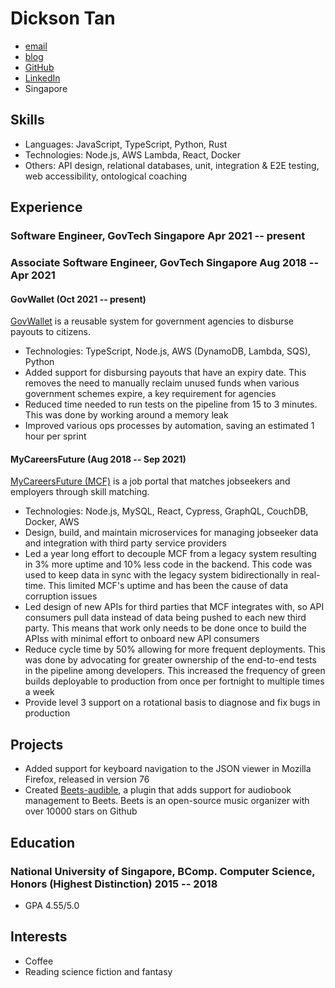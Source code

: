 # Dickson Tan

<!-- The unordered list immediately after the h1 will be formatted on a single
line. It is intended to be used for contact details -->

- [email](mailto:dickson.tan.2013@gmail.com)
- [blog](https://neurrone.com)
- [GitHub](https://github.com/Neurrone/)
- [LinkedIn](https://www.linkedin.com/in/dickson-tan/)
- Singapore

<!-- The paragraph after the h1 and ul and before the first h2 is optional. It
is intended to be used for a short summary. -->

## Skills

- Languages: JavaScript, TypeScript, Python, Rust
- Technologies: Node.js, AWS Lambda, React, Docker
- Others: API design, relational databases, unit, integration & E2E testing, web accessibility, ontological coaching

## Experience

<!-- You have to wrap the "left" and "right" half of these headings in spans by
hand -->

### <span>Software Engineer, GovTech Singapore</span> <span>Apr 2021 -- present</span>

### <span>Associate Software Engineer, GovTech Singapore</span> <span>Aug 2018 -- Apr 2021</span>

#### <span>GovWallet (Oct 2021 -- present)</span>

[GovWallet](https://www.developer.tech.gov.sg/technologies/platform/govwallet.html) is a reusable system for government agencies to disburse payouts to citizens.

- Technologies: TypeScript, Node.js, AWS (DynamoDB, Lambda, SQS), Python
- Added support for disbursing payouts that have an expiry date. This removes the need to manually reclaim unused funds when various government schemes expire, a key requirement for agencies
- Reduced time needed to run tests on the pipeline from 15 to 3 minutes. This was done by working around a memory leak
- Improved various ops processes by automation, saving an estimated 1 hour per sprint

#### <span>MyCareersFuture (Aug 2018 -- Sep 2021)</span>

[MyCareersFuture (MCF)](https://www.mycareersfuture.sg) is a job portal that matches jobseekers and employers through skill matching.

- Technologies: Node.js, MySQL, React, Cypress, GraphQL, CouchDB, Docker, AWS
- Design, build, and maintain microservices for managing jobseeker data and integration with third party service providers
- Led a year long effort to decouple MCF from a legacy system resulting in 3% more uptime and 10% less code in the backend. This code was used to keep data in sync with the legacy system bidirectionally in real-time. This limited MCF's uptime and has been the cause of data corruption issues
- Led design of new APIs for third parties that MCF integrates with, so API consumers pull data instead of data being pushed to each new third party. This means that work only needs to be done once to build the APIss with minimal effort to onboard new API consumers
- Reduce cycle time by 50% allowing for more frequent deployments. This was done by advocating for greater ownership of the end-to-end tests in the pipeline among developers. This increased the frequency of green builds deployable to production from once per fortnight to multiple times a week
- Provide level 3 support on a rotational basis to diagnose and fix bugs in production

## Projects

- Added support for keyboard navigation to the JSON viewer in Mozilla Firefox, released in version 76
- Created [Beets-audible](https://github.com/Neurrone/beets-audible), a plugin that adds support for audiobook management to Beets. Beets is an open-source music organizer with over 10000 stars on Github

## Education

### <span>National University of Singapore, BComp. Computer Science, Honors (Highest Distinction)</span> <span>2015 -- 2018</span>

- GPA 4.55/5.0

## Interests

- Coffee
- Reading science fiction and fantasy
